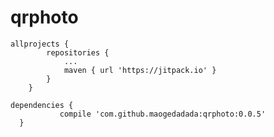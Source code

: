 # qrphoto
```
allprojects {
		repositories {
			...
			maven { url 'https://jitpack.io' }
		}
	}
  ```
  
  ```
  dependencies {
	         compile 'com.github.maogedadada:qrphoto:0.0.5'
	}
  ```
